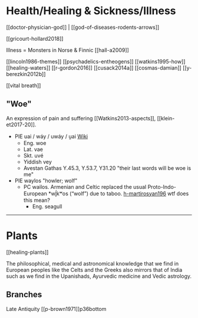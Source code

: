 # Health/Healing & Sickness/Illness

[[doctor-physician-god]] | [[god-of-diseases-rodents-arrows]]

[[gricourt-hollard2018]]


Illness = Monsters in Norse & Finnic [[hall-a2009]]

[[lincoln1986-themes]]
[[psychadelics-entheogens]]
[[watkins1995-how]]
[[healing-waters]]
[[r-gordon2016]]
[[cusack2014a]]
[[cosmas-damian]]
[[y-berezkin2012b]]

[[vital breath]]

## "Woe"

An expression of pain and suffering [[Watkins2013-aspects]], [[klein-et2017-20]].
- PIE uai / wáy / uwáy / u̯ai [Wiki](https://en.wiktionary.org/wiki/Reconstruction:Proto-Indo-European/w%C3%A1y)
	- Eng. woe
	- Lat. vae
	- Skt. uvé
	- Yiddish vey
	- Avestan Gathas Y.45.3, Y.53.7, Y31.20 "their last words will be woe is me"
- PIE waylos "howler; wolf"
	- PC wailos. Armenian and Celtic replaced the usual Proto-Indo-European *wĺ̥kʷos (“wolf”) due to taboo. [h-martirosyan196](martirosyan2010.md) wtf does this mean?
		- Eng. seagull


---

# Plants
[[healing-plants]]


The philosophical, medical and astronomical knowledge that we find in European peoples like the Celts and the Greeks also mirrors that of India such as we find in the Upanishads, Ayurvedic medicine and Vedic astrology.

## Branches
Late Antiquity [[p-brown1971]]p36bottom